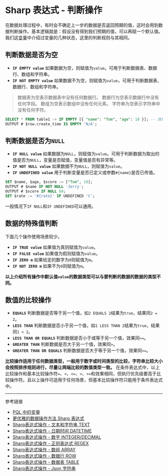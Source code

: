 # Sharp 表达式 - 判断操作

在数据处理过程中，有时会不确定上一步的数据是否返回预期的值，这时会用到数据判断操作。基本逻辑就是：假设没有得到我们预期的值，可以再赋一个默认值。我们这[变量](/pql/variable.md)中介绍过变量的几种状态，这里的判断规则与其相同。

## 判断数据是否为空

* **`IF EMPTY value`**	如果数据为空，则赋值为`value`。可用于判断数据表、数据行、数组和字符串。
* **`IF NOT EMPTY value`** 如果数据不为空，则赋值为`value`，可用于判断数据表、数据行、数组和字符串。

> 数据表为空表示数据表中没有任何数据行。
> 数据行为空表示数据行中没有任何字段。
> 数组为空表示数组中没有任何元素。
> 字符串为空表示字符串中没有任何字符。

```sql
SELECT * FROM table1 -> IF EMPTY [{ "name": "Tom", "age": 18 }]; -- 效果同 INSERT IF EMPTY { "name": "Tom", "age": 18 }
OUTPUT # $row.create_time IS EMPTY 'N/A';
```

## 判断数据是否为`NULL`

* **`IF NULL value`** 如果数据为`NULL`，则赋值为`value`。可用于判断数据为取出的值是否为`NULL`，变量是否赋值，变量值是否有异常等。
* **`IF NOT NULL value`** 如果数据不为`NULL`，则赋值为`value`。
* **`IF UNDEFINED value`** 用于判断变量是否已定义或参数`#{name}`是否已传值。

```sql
SET $name, $age, $score := ["Tom", 18];
OUTPUT # $name IF NOT NULL 'Jerry';
OUTPUT # $score IF NULL 60;
SET $rate := '#{rate}' IF UNDEFINED 'C'; 
```

一般情况下`IF NULL`和`IF UNDEFINED`可以通用。

## 数据的特殊值判断

下面几个操作使用场景较少。

* **`IF TRUE value`** 如果值为真则赋值为`value`。
* **`IF FALSE value`** 如果值为假则赋值为`value`。
* **`IF ZERO m`** 如果给定的数字为`0`则赋值为`m`。
* **`IF NOT ZERO m`**  如果不为`0`则赋值为`m`。

**以上介绍所有操作中默认值`value`的数据类型可以与要判断的数据的数据的类型不同。**

## 数值的比较操作

* **`EQUALS`** 判断数据是否等于另一个值，如`2 EQUALS 2`结果为`true`，结果同`2 = 2`。
* **`LESS THAN`** 判断数据是否小于另一个值，如`1 LESS THAN 2`结果为`true`，结果同`1 < 2`。
* **`LESS THAN OR EQUALS`** 判断数据是否小于或等于另一个值，效果同`<=`。
* **`GREATER THAN`** 判断数据是否大于另一个值，效果同`>`。
* **`GREATER THAN OR EQUALS`** 判断数据是否大于等于另一个值，效果同`>=`。

**比较操作适用于任何数据类型，一般用于数字或时间类型的比较，字符串比较大小会按照排序规则进行，尽量让两端比较的数值类型一致。** 在条件表达式中，以上比较操作和基本比较操作符`=`、`<`、`<=`、`>`、`>=`和效果相同，但执行优先级要高于比较操作符。且以上操作可适用于任何场景，但基本比较操作符只能用于条件表达式中。


---
参考链接

* [PQL 中的变量](/pql/variable.md) 
* [更优雅的数据操作方法 Sharp 表达式](/pql/sharp.md)
* [Sharp表达式操作 - 文本和字符串 TEXT](/pql/sharp-text.md)
* [Sharp表达式操作 - 日期时间 DATETIME](/pql/sharp-datetime.md)
* [Sharp表达式操作 - 数字 INTEGER/DECIMAL](/pql/sharp-numeric.md)
* [Sharp表达式操作 - 正则表达式 REGEX](/pql/sharp-regex.md)
* [Sharp表达式操作 - 数组 ARRAY](/pql/sharp-array.md)
* [Sharp表达式操作 - 数据行 ROW](/pql/sharp-row.md)
* [Sharp表达式操作 - 数据表 TABLE](/pql/sharp-table.md)
* [Sharp表达式操作 - Json 字符串](/pql/sharp-json.md)